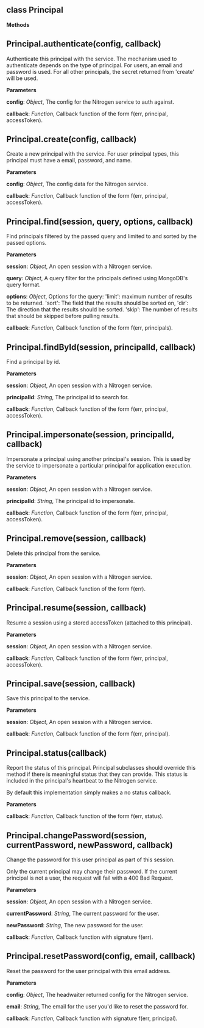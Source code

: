 class Principal
---------------
**Methods**

Principal.authenticate(config, callback)
----------------------------------------
Authenticate this principal with the service.  The mechanism used to authenticate depends on
the type of principal. For users, an email and password is used.  For all other principals,
the secret returned from 'create' will be used.



**Parameters**

**config**:  *Object*,  The config for the Nitrogen service to auth against.

**callback**:  *Function*,  Callback function of the form f(err, principal, accessToken).

Principal.create(config, callback)
----------------------------------
Create a new principal with the service.  For user principal types, this principal must have a email, password, and
name.



**Parameters**

**config**:  *Object*,  The config data for the Nitrogen service.

**callback**:  *Function*,  Callback function of the form f(err, principal, accessToken).

Principal.find(session, query, options, callback)
-------------------------------------------------
Find principals filtered by the passed query and limited to and sorted by the passed options.



**Parameters**

**session**:  *Object*,  An open session with a Nitrogen service.

**query**:  *Object*,  A query filter for the principals defined using MongoDB's query format.

**options**:  *Object*,  Options for the query:  'limit': maximum number of results to be returned. 'sort': The field that the results should be sorted on, 'dir': The direction that the results  should be sorted. 'skip': The number of results that should be skipped before pulling results.

**callback**:  *Function*,  Callback function of the form f(err, principals).

Principal.findById(session, principalId, callback)
--------------------------------------------------
Find a principal by id.



**Parameters**

**session**:  *Object*,  An open session with a Nitrogen service.

**principalId**:  *String*,  The principal id to search for.

**callback**:  *Function*,  Callback function of the form f(err, principal, accessToken).

Principal.impersonate(session, principalId, callback)
-----------------------------------------------------
Impersonate a principal using another principal's session.  This is used by the service to
impersonate a particular principal for application execution.



**Parameters**

**session**:  *Object*,  An open session with a Nitrogen service.

**principalId**:  *String*,  The principal id to impersonate.

**callback**:  *Function*,  Callback function of the form f(err, principal, accessToken).

Principal.remove(session, callback)
-----------------------------------
Delete this principal from the service.



**Parameters**

**session**:  *Object*,  An open session with a Nitrogen service.

**callback**:  *Function*,  Callback function of the form f(err).

Principal.resume(session, callback)
-----------------------------------
Resume a session using a stored accessToken (attached to this principal).



**Parameters**

**session**:  *Object*,  An open session with a Nitrogen service.

**callback**:  *Function*,  Callback function of the form f(err, principal, accessToken).

Principal.save(session, callback)
---------------------------------
Save this principal to the service.



**Parameters**

**session**:  *Object*,  An open session with a Nitrogen service.

**callback**:  *Function*,  Callback function of the form f(err, principal).

Principal.status(callback)
--------------------------
Report the status of this principal.  Principal subclasses should override this method if there
is meaningful status that they can provide.  This status is included in the principal's heartbeat
to the Nitrogen service.

By default this implementation simply makes a no status callback.



**Parameters**

**callback**:  *Function*,  Callback function of the form f(err, status).

Principal.changePassword(session, currentPassword, newPassword, callback)
-------------------------------------------------------------------------
Change the password for this user principal as part of this session.

Only the current principal may change their password.  If the current principal is not a user,
the request will fail with a 400 Bad Request.



**Parameters**

**session**:  *Object*,  An open session with a Nitrogen service.

**currentPassword**:  *String*,  The current password for the user.

**newPassword**:  *String*,  The new password for the user.

**callback**:  *Function*,  Callback function with signature f(err).

Principal.resetPassword(config, email, callback)
------------------------------------------------
Reset the password for the user principal with this email address.



**Parameters**

**config**:  *Object*,  The headwaiter returned config for the Nitrogen service.

**email**:  *String*,  The email for the user you'd like to reset the password for.

**callback**:  *Function*,  Callback function with signature f(err, principal).

